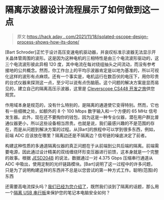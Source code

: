 # 隔离示波器设计流程展示了如何做到这一点

> 原文:[https://hack aday . com/2021/11/18/isolated-oscope-design-process-shows-how-its-done/](https://hackaday.com/2021/11/18/isolated-oscilloscope-design-process-shows-how-its-done/)

[Bart Schroder]正忙于设计高压变速电机驱动器，并哀叹标准示波器无法显示开关晶体管周围的波形。这是因为这种电机的三相特性是由三个电流波形驱动的，这三个电流波形彼此异相 120 度，其中电流在每对绕组抽头之间流动，而没有参考接地的公共概念。然而，你工作台上的平均示波器肯定是以地为基准的，所以可视化这样的波形有点麻烦。还有一个事实是，电机运行在数百伏的电压下，用你珍贵的台式仪器来探测这一点，至少可以说有点伤脑筋。这个问题的解决方案是显而易见的，建立自己的隔离高压示波器，这里是 [Cleverscope CS448 开发之旅](https://www.cleverscope.com/files/The%20Cleverscope%20CS448%20Development%20Journey.pdf)供您观赏。

作用域本身是规范的，没有什么特别的，是隔离的通道使它变得特别。然而，它也有一些细微之处，如额外的 8 个 100 Mbps 数字输入和一个方便的 65 MHz 信号发生器。此外，现在还不要掏你的钱包，因为这是一种专业仪器，潜在用户群比普通仪器更小，所以这些设备相当昂贵。也就是说，我们最感兴趣的不是范围的存在，而是从问题到解决方案的过程。从[Bart]的旅程中可以学到很多东西，例如，前端 ADC 应该放在哪里？隔离边还是不隔离边？信号链的噪底决定了前者。

构建这种性质的多通道隔离仪器的真正问题在于从前端到公共后端的隔离。前端需要电源，因此通过设计精美的双线缠绕环形变压器进行前馈，这本身就是一个完整的故事。根据 [JESD204B](https://www.analog.com/media/en/technical-documentation/technical-articles/JESD204B-Survival-Guide.pdf) 的说法，数据通过一对 4.375 Gbps 压缩串行通道从 ADC 中吸出，使用定制的光纤链路模块。[Bart]说明了这一过程中的许多问题，只是为了说明构建这样的东西并不总是以您尝试的第一种方式工作。聪明(范围)的东西

还需要高电流探头吗？[我们已经为您介绍了](https://hackaday.com/2021/04/11/high-current-measurement-probe-for-oscilloscopes/)，既然我们谈到了隔离的话题，那么用一个[隔离 USB 串行板](https://hackaday.com/2014/04/27/galvanic-isolated-ftdi-saves-your-computer/)来保护您的笔记本电脑安全如何？